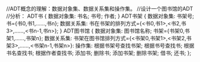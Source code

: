 //ADT概念的理解：数据对象集、数据关系集和操作集。
//设计一个图书馆的ADT
//分析：
ADT书
{
	数据对象集:
		书名;
		书号;
		作者;
}
ADT书架
{
	数据对象集:
		书架号;
		书={书0,书1,……,书n};
	数据关系集:
		书在书架的排列方式={<书0,书1>,<书2,书3>,……,<书n-1,书n>};
}
ADT图书馆
{
	数据对象集:
		图书馆名称;
		书架={书架0,书架1,……,书架n};
	数据关系集:
		书架在图书馆排列方式={<书架0,书架1>,<书架2,书架3>,……,<书架n-1,书架n>}:
	操作集:
		根据书架号查找书架;
		根据书号查找书;
		根据书名查找书;
		根据作者查找书;
		添加书;
		删除书;
		添加书架;
		删除书架;
		借书;
		还书;
};
